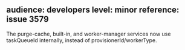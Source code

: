 audience: developers
level: minor
reference: issue 3579
---
The purge-cache, built-in, and worker-manager services now use taskQueueId internally, instead of provisionerId/workerType.
